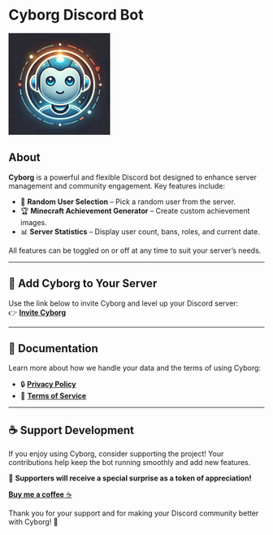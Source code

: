 # Cyborg Discord Bot

<img src="./assets/Cyborg_logo.jpeg" alt="Cyborg Bot Logo" width="200px"/>

## About

**Cyborg** is a powerful and flexible Discord bot designed to enhance server management and community engagement. Key features include:

- 🎯 **Random User Selection** – Pick a random user from the server.
- 🏆 **Minecraft Achievement Generator** – Create custom achievement images.
- 📊 **Server Statistics** – Display user count, bans, roles, and current date.

All features can be toggled on or off at any time to suit your server’s needs.

---

## 🤖 Add Cyborg to Your Server

Use the link below to invite Cyborg and level up your Discord server:  
👉 [**Invite Cyborg**](https://discord.com/oauth2/authorize?client_id=1239855448346071123)

---

## 📄 Documentation

Learn more about how we handle your data and the terms of using Cyborg:

- 🔒 [**Privacy Policy**](./documents/privacy-policy.md)
- 📜 [**Terms of Service**](./documents/terms-of-service.md)

---

## ☕ Support Development

If you enjoy using Cyborg, consider supporting the project! Your contributions help keep the bot running smoothly and add new features.

🎁 **Supporters will receive a special surprise as a token of appreciation!**

[**Buy me a coffee** ☕](https://buycoffee.to/deejayadi)

Thank you for your support and for making your Discord community better with Cyborg! 🚀
